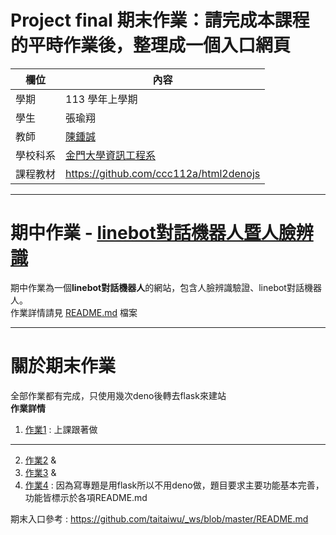 # Project final 期末作業：請完成本課程的平時作業後，整理成一個入口網頁

欄位 | 內容
-----|--------
學期 | 113 學年上學期
學生 |  張瑜翔
教師 | [陳鍾誠](https://www.nqu.edu.tw/educsie/index.php?act=blog&code=list&ids=4)
學校科系 | [金門大學資訊工程系](https://www.nqu.edu.tw/educsie/index.php)
課程教材 | https://github.com/ccc112a/html2denojs

---

# 期中作業 - [linebot對話機器人暨人臉辨識](https://github.com/yuyuhsiang/Homework/tree/main/midterm_project)

期中作業為一個**linebot對話機器人**的網站，包含人臉辨識驗證、linebot對話機器人。<br>
作業詳情請見 [README.md](https://github.com/yuyuhsiang/Homework/blob/main/midterm_project/README.md) 檔案


---

# 關於期末作業 
全部作業都有完成，只使用幾次deno後轉去flask來建站<br>
**作業詳情**
1. [作業1](https://github.com/yuyuhsiang/Homework/tree/main/week1) : 上課跟著做
---
2. [作業2](https://github.com/yuyuhsiang/Homework/tree/main/week2) &
3. [作業3](https://github.com/yuyuhsiang/Homework/tree/main/week3) &
4. [作業4](https://github.com/yuyuhsiang/Homework/tree/main/week4) : 
因為寫專題是用flask所以不用deno做，題目要求主要功能基本完善，功能皆標示於各項README.md<br>

期末入口參考 : https://github.com/taitaiwu/_ws/blob/master/README.md